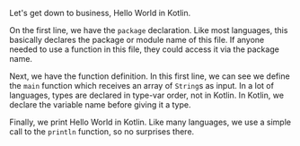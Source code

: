 Let's get down to business, Hello World in Kotlin.

On the first line, we have the `package` declaration. Like most
languages, this basically declares the package or module name
of this file. If anyone needed to use a function in this file,
they could access it via the package name.

Next, we have the function definition. In this first line, we
can see we define the `main` function which receives an array of
`String`s as input. In a lot of languages, types are declared in
type-var order, not in Kotlin. In Kotlin, we declare the variable
name before giving it a type.

Finally, we print Hello World in Kotlin. Like many languages, 
we use a simple call to the `println` function, so no surprises there.
